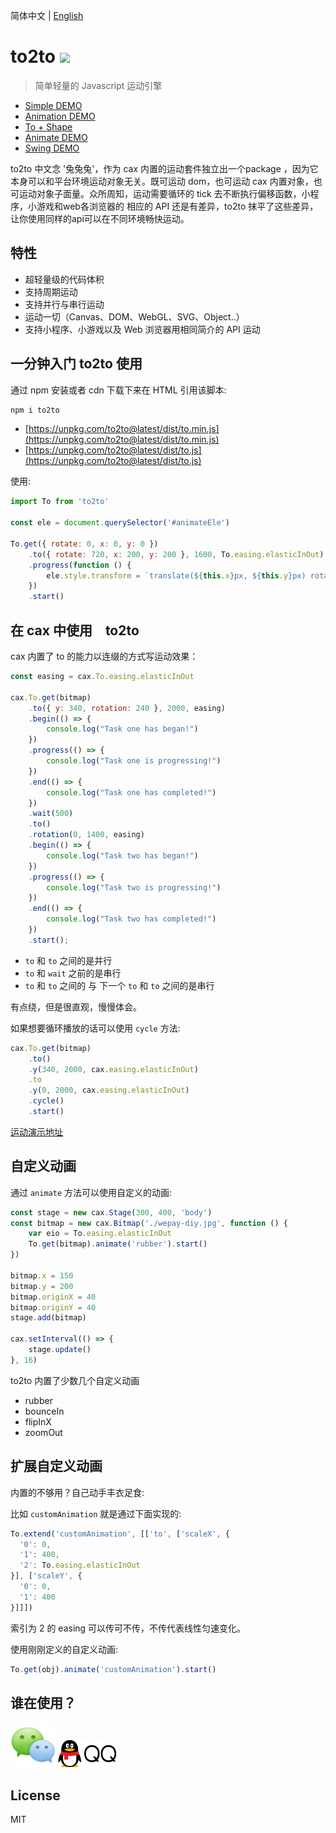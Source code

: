 简体中文 | [English](./README.EN.md) 

# to2to [![](https://img.shields.io/npm/v/to2to.svg)](https://www.npmjs.com/package/to2to) 

> 简单轻量的 Javascript 运动引擎

* [Simple DEMO](http://dntzhang.github.io/cax/packages/to/examples/simple/) 
* [Animation DEMO](https://dntzhang.github.io/cax/packages/to/examples/to/) 
* [To + Shape](https://dntzhang.github.io/cax/packages/cax/examples/to-shape/) 
* [Animate DEMO](https://dntzhang.github.io/cax/packages/cax/examples/to-animate/) 
* [Swing DEMO](https://dntzhang.github.io/cax/packages/to/examples/swing/) 

to2to 中文念 '兔兔兔'，作为 cax 内置的运动套件独立出一个package ，因为它本身可以和平台环境运动对象无关。既可运动 dom，也可运动 cax 内置对象，也可运动对象子面量。众所周知，运动需要循环的 tick 去不断执行偏移函数，小程序，小游戏和web各浏览器的 相应的 API 还是有差异，to2to 抹平了这些差异，让你使用同样的api可以在不同环境畅快运动。

## 特性

* 超轻量级的代码体积
* 支持周期运动
* 支持并行与串行运动
* 运动一切（Canvas、DOM、WebGL、SVG、Object..）
* 支持小程序、小游戏以及 Web 浏览器用相同简介的 API 运动

## 一分钟入门 to2to 使用

通过 npm 安装或者 cdn 下载下来在 HTML 引用该脚本:

``` bash
npm i to2to
```

* [https://unpkg.com/to2to@latest/dist/to.min.js](https://unpkg.com/to2to@latest/dist/to.min.js)
* [https://unpkg.com/to2to@latest/dist/to.js](https://unpkg.com/to2to@latest/dist/to.js)

使用:

``` js
import To from 'to2to'

const ele = document.querySelector('#animateEle')

To.get({ rotate: 0, x: 0, y: 0 })
    .to({ rotate: 720, x: 200, y: 200 }, 1600, To.easing.elasticInOut)
    .progress(function () {
        ele.style.transform = `translate(${this.x}px, ${this.y}px) rotate(${this.rotate}deg)`
    })
    .start()
```

## 在 cax 中使用　to2to

cax 内置了 to 的能力以连缀的方式写运动效果：

``` js
const easing = cax.To.easing.elasticInOut

cax.To.get(bitmap)
    .to({ y: 340, rotation: 240 }, 2000, easing)
    .begin(() => {
        console.log("Task one has began!")
    })
    .progress(() => {
        console.log("Task one is progressing!")
    })
    .end(() => {
        console.log("Task one has completed!")
    })
    .wait(500)
    .to()
    .rotation(0, 1400, easing)
    .begin(() => {
        console.log("Task two has began!")
    })
    .progress(() => {
        console.log("Task two is progressing!")
    })
    .end(() => {
        console.log("Task two has completed!")
    })
    .start();
```

* `to` 和 `to` 之间的是并行
* `to` 和 `wait` 之前的是串行
* `to` 和 `to` 之间的 与 下一个 `to` 和 `to` 之间的是串行

有点绕，但是很直观，慢慢体会。

如果想要循环播放的话可以使用 `cycle` 方法:

``` js
cax.To.get(bitmap)
    .to()
    .y(340, 2000, cax.easing.elasticInOut)
    .to
    .y(0, 2000, cax.easing.elasticInOut)
    .cycle()
    .start()
```

[运动演示地址](http://dntzhang.github.io/cax/packages/cax/examples/to/)

## 自定义动画

通过 `animate` 方法可以使用自定义的动画: 

``` js
const stage = new cax.Stage(300, 400, 'body')
const bitmap = new cax.Bitmap('./wepay-diy.jpg', function () {
    var eio = To.easing.elasticInOut
    To.get(bitmap).animate('rubber').start()
})

bitmap.x = 150
bitmap.y = 200
bitmap.originX = 40
bitmap.originY = 40
stage.add(bitmap)

cax.setInterval(() => {
    stage.update()
}, 16)
``` 

to2to 内置了少数几个自定义动画

* rubber
* bounceIn
* flipInX
* zoomOut

## 扩展自定义动画

内置的不够用？自己动手丰衣足食:

比如 `customAnimation` 就是通过下面实现的:

``` js
To.extend('customAnimation', [['to', ['scaleX', {
  '0': 0,
  '1': 400,
  '2': To.easing.elasticInOut
}], ['scaleY', {
  '0': 0,
  '1': 400
}]]])  
```

索引为 2 的 easing 可以传可不传，不传代表线性匀速变化。 

使用刚刚定义的自定义动画:

```js
To.get(obj).animate('customAnimation').start()
```

## 谁在使用？

![Tencent Wechat](../../asset/wx.png)  ![Tencent QQ](../../asset/qq.png)

## License

MIT
